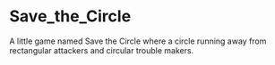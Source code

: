 # Save_the_Circle
A little game named Save the Circle where a circle running away from rectangular attackers and circular trouble makers.
